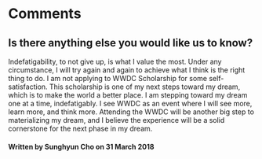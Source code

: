 # Comments
## Is there anything else you would like us to know?
>
Indefatigability, to not give up, is what I value the most. Under any circumstance, I will try again and again to achieve what I think is the right thing to do. I am not applying to WWDC Scholarship for some self-satisfaction.  This scholarship is one of my next steps toward my dream, which is to make the world a better place.  I am stepping toward my dream one at a time, indefatigably. I see WWDC as an event where I will see more, learn more, and think more. Attending the WWDC will be another big step to materializing my dream, and I believe the experience will be a solid cornerstone for the next phase in my dream.  
>
#### Written by Sunghyun Cho on 31 March 2018
